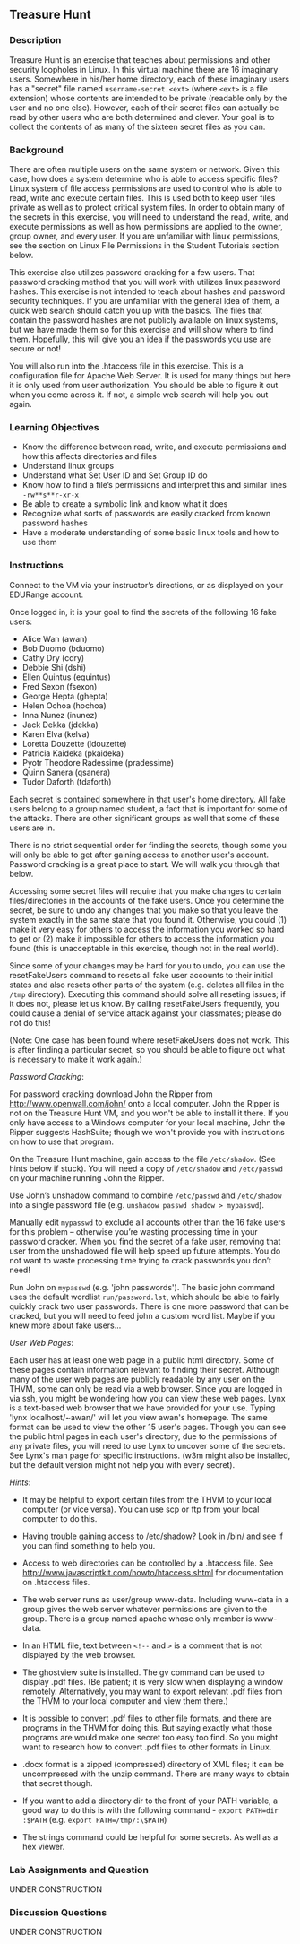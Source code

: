 ## Treasure Hunt

### Description

Treasure Hunt is an exercise that teaches about permissions and other
security loopholes in Linux. In this virtual machine there are 16
imaginary users. Somewhere in his/her home directory, each of these
imaginary users has a "secret" file named `username-secret.<ext>`
(where `<ext>` is a file extension) whose contents are intended to
be private (readable only by the user and no one else). However, each of
their secret files can actually be read by other users who are both
determined and clever. Your goal is to collect the contents of as many
of the sixteen secret files as you can.

### Background

There are often multiple users on the same system or network. Given this
case, how does a system determine who is able to access specific files?
Linux system of file access permissions are used to control who is able
to read, write and execute certain files. This is used both to keep user
files private as well as to protect critical system files. In order to
obtain many of the secrets in this exercise, you will need to understand
the read, write, and execute permissions as well as how permissions are
applied to the owner, group owner, and every user. If you are unfamiliar
with linux permissions, see the section on Linux File Permissions in the
Student Tutorials section below.

This exercise also utilizes password cracking for a few users. That
password cracking method that you will work with utilizes linux password
hashes. This exercise is not intended to teach about hashes and password
security techniques. If you are unfamiliar with the general idea of
them, a quick web search should catch you up with the basics. The files
that contain the password hashes are not publicly available on linux
systems, but we have made them so for this exercise and will show where
to find them. Hopefully, this will give you an idea if the passwords you
use are secure or not!

You will also run into the .htaccess file in this exercise. This is a
configuration file for Apache Web Server. It is used for many things but
here it is only used from user authorization. You should be able to
figure it out when you come across it. If not, a simple web search will
help you out again.

### Learning Objectives

* Know the difference between read, write, and execute permissions and how this affects directories and files
* Understand linux groups
* Understand what Set User ID and Set Group ID do
* Know how to find a file’s permissions and interpret this and similar lines `-rw**s**r-xr-x`
* Be able to create a symbolic link and know what it does
* Recognize what sorts of passwords are easily cracked from known password hashes
* Have a moderate understanding of some basic linux tools and how to use them

### Instructions

Connect to the VM via your instructor’s directions, or as displayed on
your EDURange account.

Once logged in, it is your goal to find the secrets of the following 16
fake users:

* Alice Wan (awan)
* Bob Duomo (bduomo)
* Cathy Dry (cdry)
* Debbie Shi (dshi)
* Ellen Quintus (equintus)
* Fred Sexon (fsexon)
* George Hepta (ghepta)
* Helen Ochoa (hochoa)
* Inna Nunez (inunez)
* Jack Dekka (jdekka)
* Karen Elva (kelva)
* Loretta Douzette (ldouzette)
* Patricia Kaideka (pkaideka)
* Pyotr Theodore Radessime (pradessime)
* Quinn Sanera (qsanera)
* Tudor Daforth (tdaforth)

Each secret is contained somewhere in that user's home directory. All
fake users belong to a group named student, a fact that is important for
some of the attacks. There are other significant groups as well that
some of these users are in.

There is no strict sequential order for finding the secrets, though some
you will only be able to get after gaining access to another user's
account. Password cracking is a great place to start. We will walk you
through that below.

Accessing some secret files will require that you make changes to
certain files/directories in the accounts of the fake users. Once you
determine the secret, be sure to undo any changes that you make so that
you leave the system exactly in the same state that you found it.
Otherwise, you could (1) make it very easy for others to access the
information you worked so hard to get or (2) make it impossible for
others to access the information you found (this is unacceptable in this
exercise, though not in the real world).

Since some of your changes may be hard for you to undo, you can use the
resetFakeUsers command to resets all fake user accounts to their initial
states and also resets other parts of the system (e.g. deletes all files
in the `/tmp` directory). Executing this command should solve all reseting
issues; if it does not, please let us know. By calling resetFakeUsers
frequently, you could cause a denial of service attack against your
classmates; please do not do this!

(Note: One case has been found where resetFakeUsers does not work. This
is after finding a particular secret, so you should be able to figure
out what is necessary to make it work again.)

*Password Cracking*:

For password cracking download John the Ripper from
http://www.openwall.com/john/ onto a local computer. John the Ripper is
not on the Treasure Hunt VM, and you won't be able to install it there.
If you only have access to a Windows computer for your local machine,
John the Ripper suggests HashSuite; though we won't provide you with
instructions on how to use that program.

On the Treasure Hunt machine, gain access to the file `/etc/shadow`. (See
hints below if stuck). You will need a copy of `/etc/shadow` and
`/etc/passwd` on your machine running John the Ripper.

Use John’s unshadow command to combine `/etc/passwd` and `/etc/shadow` into
a single password file (e.g. `unshadow passwd shadow > mypasswd`).

Manually edit `mypasswd` to exclude all accounts other than the 16 fake
users for this problem – otherwise you’re wasting processing time in
your password cracker. When you find the secret of a fake user, removing
that user from the unshadowed file will help speed up future attempts.
You do not want to waste processing time trying to crack passwords you
don’t need!

Run John on `mypasswd` (e.g. 'john passwords'). The basic john command
uses the default wordlist `run/password.lst`, which should be able to
fairly quickly crack two user passwords. There is one more password that
can be cracked, but you will need to feed john a custom word list. Maybe
if you knew more about fake users...

*User Web Pages*:

Each user has at least one web page in a public html directory. Some of
these pages contain information relevant to finding their secret.
Although many of the user web pages are publicly readable by any user on
the THVM, some can only be read via a web browser. Since you are logged
in via ssh, you might be wondering how you can view these web pages.
Lynx is a text-based web browser that we have provided for your use.
Typing 'lynx localhost/\~awan/' will let you view awan's homepage. The
same format can be used to view the other 15 user's pages. Though you
can see the public html pages in each user's directory, due to the
permissions of any private files, you will need to use Lynx to uncover
some of the secrets. See Lynx's man page for specific instructions. (w3m
might also be installed, but the default version might not help you with
every secret).

*Hints*:

- It may be helpful to export certain files from the THVM to your local
computer (or vice versa). You can use scp or ftp from your local
computer to do this.

- Having trouble gaining access to /etc/shadow? Look in /bin/ and see if
you can find something to help you.

- Access to web directories can be controlled by a .htaccess file. See
http://www.javascriptkit.com/howto/htaccess.shtml for documentation on
.htaccess files.

- The web server runs as user/group www-data. Including www-data in a
group gives the web server whatever permissions are given to the group.
There is a group named apache whose only member is www-data.

- In an HTML file, text between `<!--` and `>` is a comment that is
not displayed by the web browser.

- The ghostview suite is installed. The gv command can be used to
display .pdf files. (Be patient; it is very slow when displaying a
window remotely. Alternatively, you may want to export relevant .pdf
files from the THVM to your local computer and view them there.)

- It is possible to convert .pdf files to other file formats, and there
are programs in the THVM for doing this. But saying exactly what those
programs are would make one secret too easy too find. So you might want
to research how to convert .pdf files to other formats in Linux.

- .docx format is a zipped (compressed) directory of XML files; it can
be uncompressed with the unzip command. There are many ways to obtain
that secret though.

- If you want to add a directory dir to the front of your PATH variable,
a good way to do this is with the following command - `export PATH=dir
:$PATH` (e.g. `export PATH=/tmp/:\$PATH`)

- The strings command could be helpful for some secrets. As well as a
hex viewer.

### Lab Assignments and Question

UNDER CONSTRUCTION

### Discussion Questions

UNDER CONSTRUCTION
